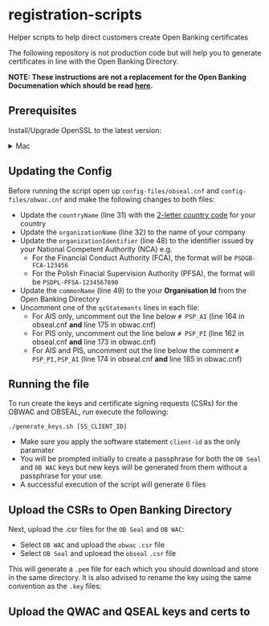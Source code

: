 # registration-scripts
Helper scripts to help direct customers create Open Banking certificates

The following repository is not production code but will help you to generate certificates in line with the Open Banking Directory. 

__NOTE: These instructions are not a replacement for the Open Banking Documenation which should be read [here](https://openbanking.atlassian.net/wiki/spaces/DZ/pages/1150124033/Directory+2.0+Technical+Overview+v1.5?preview=/1150124033/1731199716/OpenSSL%20eIDAS%20PSD2%20Certificate%20Signing%20Request%20Profiles%20Issue%202_3.pdf).__

## Prerequisites 

Install/Upgrade OpenSSL to the latest version:

<details>
<summary>Mac</summary>
    <code>
    brew install libressl
    </code>
    <br>OR<br>
    <code>
    brew upgrade libressl
    </code>
</details>

## Updating the Config

Before running the script open up `config-files/obseal.cnf` and `config-files/obwac.cnf` and make the following changes to both files:

- Update the `countryName` (line 31) with the [2-letter country code](https://www.nationsonline.org/oneworld/country_code_list.htm) for your country
- Update the `organizationName` (line 32) to the name of your company
- Update the `organizationIdentifier` (line 48) to the identifier issued by your National Competent Authority (NCA) e.g.
    - For the Financial Conduct Authority (FCA), the format will be `PSDGB-FCA-123456`
    - For the Polish Finacial Supervision Authority (PFSA), the format will be `PSDPL-PFSA-1234567890`
- Update the `commonName` (line 49) to the your **Organisation Id** from the Open Banking Directory
- Uncomment one of the `qcStatements` lines in each file: 
    - For AIS only, uncomment out the line below `# PSP_AI` (line 164 in obseal.cnf **and** line 175 in obwac.cnf)
    - For PIS only, uncomment out the line below `# PSP_PI` (line 162 in obseal.cnf **and**  line 173 in obwac.cnf)
    - For AIS and PIS, uncomment out the line below the comment `# PSP_PI,PSP_AI` (line 174 in obseal.cnf **and**  line 185 in obwac.cnf)

## Running the file

To run create the keys and certificate signing requests (CSRs) for the OBWAC and OBSEAL, run execute the following:

```
./generate_keys.sh [SS_CLIENT_ID]
```

- Make sure you apply the software statement `client-id` as the only paramater
- You will be prompted initially to create a passphrase for both the `OB Seal` and `OB WAC` keys but new keys will be generated from them without a passphrase for your use.
- A successful execution of the script will generate 6 files

## Upload the CSRs to Open Banking Directory

Next, upload the .csr files for the `OB Seal` and `OB WAC`:
- Select `OB WAC` and upload the `obwac` `.csr` file
- Select `OB Seal` and uploead the `obseal` `.csr` file

This will generate a `.pem` file for each which you should download and store in the same directory. It is also advised to rename the key using the same convention as the `.key` files:


## Upload the QWAC and QSEAL keys and certs to  